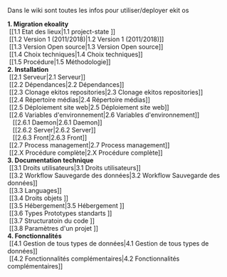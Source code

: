 Dans le wiki sont toutes les infos pour utiliser/deployer ekit os

**1. Migration ekoality**<br/>
&nbsp;[[1.1 Etat des lieux|1.1 project-state ]]<br/>
&nbsp;[[1.2 Version 1 (2011/2018)|1.2 Version 1 (2011/2018)]]<br/>
&nbsp;[[1.3 Version Open source|1.3 Version Open source]]<br/>
&nbsp;[[1.4 Choix techniques|1.4 Choix techniques]]<br/>
&nbsp;[[1.5 Procédure|1.5 Méthodologie]]<br/>
**2. Installation**<br/>
&nbsp;[[2.1 Serveur|2.1 Serveur]]<br/>
&nbsp;[[2.2 Dépendances|2.2 Dépendances]]<br/>
&nbsp;[[2.3 Clonage ekitos repositories|2.3 Clonage ekitos repositories]]<br/>
&nbsp;[[2.4 Répertoire médias|2.4 Répertoire médias]]<br/>
&nbsp;[[2.5 Déploiement site web|2.5 Déploiement site web]]<br/>
&nbsp;[[2.6 Variables d'environnement|2.6 Variables d'environnement]]<br/>
&nbsp;&nbsp;&nbsp;[[2.6.1 Daemon|2.6.1 Daemon]]<br/>
&nbsp;&nbsp;&nbsp;[[2.6.2 Server|2.6.2 Server]]<br/>
&nbsp;&nbsp;&nbsp;[[2.6.3 Front|2.6.3 Front]]<br/>
&nbsp;[[2.7 Process management|2.7 Process management]]<br/>
&nbsp;[[2.X Procédure complète|2.X Procédure complète]]<br/>
**3. Documentation technique**<br/>
&nbsp;[[3.1 Droits utilisateurs|3.1 Droits utilisateurs]]<br/>
&nbsp;[[3.2 Workflow Sauvegarde des données|3.2 Workflow Sauvegarde des données]]<br/>
&nbsp;[[3.3 Languages]]<br/>
&nbsp;[[3.4 Droits objets ]]<br/>
&nbsp;[[3.5 Hébergement|3.5 Hébergement ]]<br/>
&nbsp;[[3.6 Types Prototypes standarts ]]<br/>
&nbsp;[[3.7 Structuratoin du code ]]<br/>
&nbsp;[[3.8 Paramètres d'un projet ]]<br/>
**4. Fonctionnalités**<br/>
&nbsp;[[4.1 Gestion de tous types de données|4.1 Gestion de tous types de données]]<br/>
&nbsp;[[4.2 Fonctionnalités complémentaires|4.2 Fonctionnalités complémentaires]]<br/>

